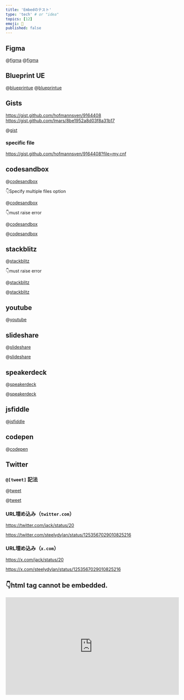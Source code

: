 ```yaml
---
title: 'Embedのテスト'
type: 'tech' # or "idea"
topics: [12]
emoji: 🐲
published: false
---
```


## Figma

@[figma](https://www.figma.com/file/LKQ4FJ4bTnCSjedbRpk931/Sample-File)
@[figma](https://www.figma.com/file/LKQ4FJ4bTnCSjedbRpk931/Sample-File?node-id=0%3A1)

## Blueprint UE

@[blueprintue](https://blueprintue.com/render/xmdvzpam/)
@[blueprintue](https://blueprintue.com/render/xmdvzpam/)

## Gists

https://gist.github.com/hofmannsven/9164408
https://gist.github.com/lmars/8be1952a8d03f8a31b17

@[gist](https://gist.github.com/mattpodwysocki/218388)

### specific file

https://gist.github.com/hofmannsven/9164408?file=my.cnf

## codesandbox

@[codesandbox](https://codesandbox.io/embed/guess-movie-erpn1?fontsize=14&hidenavigation=1&theme=dark)

👇Specify multiple files option

@[codesandbox](https://codesandbox.io/embed/guess-movie-erpn1?fontsize=14&hidenavigation=1&theme=dark&module=/src/App.js,/src/index.js)

👇must raise error

@[codesandbox](https://codesandbox.io/embed/a"a)

@[codesandbox](http://codesandbox.io/embed/guess-movie-erpn1?fontsize=14&hidenavigation=1&theme=dark)

## stackblitz

@[stackblitz](https://stackblitz.com/edit/angular-examples)

👇must raise error

@[stackblitz](https://stackblitz.com/edit/embed?embed=a"a)

@[stackblitz](http://stackblitz.com/edit/embed?embed=1&file=app/app.component.ts)

## youtube

@[youtube](X8NBvQDDXXc)

## slideshare

@[slideshare](EP6Yf9I2idPXCb)

@[slideshare](dCylTYuzhqeAtW)

## speakerdeck

@[speakerdeck](f8653c8c6ffc4f54bb4683daa8c1a284)

@[speakerdeck](4f926da9cb4cd0001f00a1ff)

## jsfiddle

@[jsfiddle](https://jsfiddle.net/9wkngdue/embedded)

## codepen

@[codepen](https://codepen.io/noeldelgado/pen/BaogqYy?default-tab=result)

## Twitter

### `@[tweet]` 記法

@[tweet](https://twitter.com/jack/status/20)

@[tweet](https://twitter.com/steelydylan/status/1253567029010825216)

### URL埋め込み（`twitter.com`）

https://twitter.com/jack/status/20

https://twitter.com/steelydylan/status/1253567029010825216

### URL埋め込み（`x.com`）

https://x.com/jack/status/20

https://x.com/steelydylan/status/1253567029010825216


## 👇html tag cannot be embedded.

<iframe width="560" height="315" src="https://www.youtube.com/embed/ToLJE4YEQRI" frameborder="0" allow="accelerometer; autoplay; encrypted-media; gyroscope; picture-in-picture" allow="fullscreen"></iframe>
